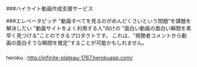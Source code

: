 ###ハイライト動画作成支援サービス

###エレベータピッチ
"動画すべてを見るのがめんどくさいという問題"を課題を解決したい
"動画サイトをよく利用する人"向けの
"面白い動画の面白い瞬間を素早く見つける"ことのできるプロダクトです。
これは、"視聴者コメントから動画の面白そうな瞬間を推定"することが可能かもしれません。

###
heroku : http://infinite-plateau-1767.herokuapp.com/
